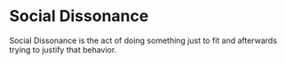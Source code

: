 # Social Dissonance
Social Dissonance is the act of doing something just to fit and afterwards trying to justify that behavior.

